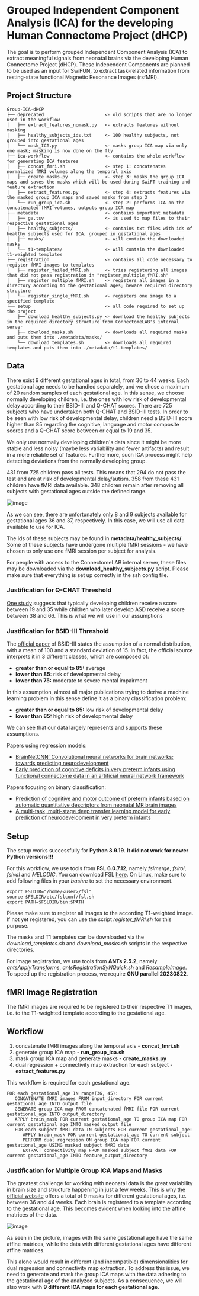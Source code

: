 # Grouped Independent Component Analysis (ICA) for the developing Human Connectome Project (dHCP)
The goal is to perform grouped Independent Component Analysis (ICA) to extract meaningful signals from neonatal brains via the developing Human Connectome Project (dHCP). These Independent Components are planned to be used as an input for SwiFUN, to extract task-related information from resting-state functional Magnetic Resonance Images (rsfMRI).

## Project Structure

```
Group-ICA-dHCP
├── deprecated                       <- old scripts that are no longer used in the workflow
│   ├── extract_features_nomask.py   <- extracts features without masking
│   ├── healthy_subjects_ids.txt     <- 100 healthy subjects, not grouped into gestational ages
│   └── mask_ICA.py                  <- masks group ICA map via only one mask; masking is now done on the fly
├── ica-workflow                     <- contains the whole workflow for generating ICA features
│   ├── concat_fmri.sh               <- step 1: concatenates normalized fMRI volumes along the temporal axis
│   ├── create_masks.py              <- step 3: masks the group ICA maps and saves the masks which will be used during SwiFT training and feature extraction
│   ├── extract_features.py          <- step 4: extracts features via the masked group ICA maps and saved masks from step 3
│   └── run_group_ica.sh             <- step 2: performs ICA on the concatenated fMRI volumes, outputs group ICA map
├── metadata                         <- contains important metadata
│   ├── ga.tsv                       <- is used to map files to their respective gestational ages
│   ├── healthy_subjects/            <- contains txt files with ids of healthy subjects used for ICA, grouped in gestational ages
│   ├── masks/                       <- will contain the downloaded masks
│   └── t1-templates/                <- will contain the downloaded t1-weighted templates
├── registration                     <- contains all code necessary to register fMRI images to templates
│   ├── register_failed_fMRI.sh      <- tries registering all images that did not pass registration in "register_multiple_fMRI.sh"
│   ├── register_multiple_fMRI.sh    <- registers all images in a directory according to the gestational ages; beware required directory structure
│   └── register_single_fMRI.sh      <- registers one image to a specified template
└── setup                            <- all code required to set up the project
    ├── download_healthy_subjects.py <- download the healthy subjects in the required directory structure from ConnectomeLAB's internal server
    ├── download_masks.sh            <- downloads all required masks and puts them into ./metadata/masks/
    └── download_templates.sh        <- downloads all required templates and puts them into ./metadata/t1-templates/
```

## Data

There exist 9 different gestational ages in total, from 36 to 44 weeks. Each gestational age needs to be handled separately, and we chose a maximum of 20 random samples of each gestational age. In this sense, we choose normally developing children, i.e. the ones with low risk of developmental delay according to their BSID-III and Q-CHAT scores. There are 725 subjects who have undertaken both Q-CHAT and BSID-III tests. In order to be seen with low risk of developmental delay, children need a BSID-III score higher than 85 regarding the cognitive, language and motor composite scores and a Q-CHAT score between or equal to 19 and 35.

We only use normally developing children's data since it might be more stable and less noisy (maybe less variability and fewer artifacts) and result in a more reliable set of features. Furthermore, such ICA process might help detecting deviations from the normally developing group.

431 from 725 children pass all tests. This means that 294 do not pass the test and are at risk of developmental delay/autism. 358 from these 431 children have fMRI data available. 348 children remain after removing all subjects with gestational ages outside the defined range.

![image](https://github.com/user-attachments/assets/2a69b6fc-5ab5-4a47-8653-b9a30c310ead)

As we can see, there are unfortunately only 8 and 9 subjects available for gestational ages 36 and 37, respectively. In this case, we will use all data available to use for ICA.

The ids of these subjects may be found in **metadata/healthy_subjects/**. Some of these subjects have undergone multiple fMRI sessions - we have chosen to only use one fMRI session per subject for analysis.

For people with access to the ConnectomeLAB internal server, these files may be downloaded via the **download_healthy_subjects.py** script. Please make sure that everything is set up correctly in the ssh config file.

### Justification for Q-CHAT Threshold

[One study](https://pubmed.ncbi.nlm.nih.gov/18240013/) suggests that
typically developing children receive a score between 19 and 35 while
children who later develop ASD receive a score between 38 and 66. This
is what we will use in our assumptions

### Justification for BSID-III Threshold

The [official paper](https://www.physio-pedia.com/Bayley_Scales_of_Infant_and_Toddler_Development)
of BSID-III states the assumption of a normal distribution,
with a mean of 100 and a standard deviation of 15. In fact, the official source
interprets it in 3 different classes, which are composed of:

* **greater than or equal to 85:** average
* **lower than 85:** risk of developmental delay
* **lower than 75:** moderate to severe mental impairment

In this assumption, almost all major publications trying to derive a machine
learning problem in this sense define it as a binary classification problem:

* **greater than or equal to 85:** low risk of developmental delay
* **lower than 85:** high risk of developmental delay

We can see that our data largely represents and supports these assumptions.

Papers using regression models:

* [BrainNetCNN: Convolutional neural networks for brain networks; towards predicting neurodevelopment](https://www.sciencedirect.com/science/article/pii/S1053811916305237)
* [Early prediction of cognitive deficits in very preterm infants using functional connectome data in an artificial neural network framework](https://www.sciencedirect.com/science/article/pii/S2213158218300329)

Papers focusing on binary classification:

* [Prediction of cognitive and motor outcome of preterm infants based on automatic quantitative descriptors from neonatal MR brain images](https://www.ncbi.nlm.nih.gov/pmc/articles/PMC5438406/)
* [A multi-task, multi-stage deep transfer learning model for early prediction of neurodevelopment in very preterm infants](https://www.nature.com/articles/s41598-020-71914-x)

## Setup

The setup works successfully for **Python 3.9.19**. **It did not work for newer Python versions!!!**

For this workflow, we use tools from **FSL 6.0.7.12**, namely *fslmerge*, *fslroi*, *fslval* and *MELODIC*. You can download FSL [here](https://fsl.fmrib.ox.ac.uk/fsl/fslwiki/FslInstallation). On Linux, make sure to add following files in your *bashrc* to set the necessary environment.

```
export FSLDIR="/home/<user>/fsl"
source $FSLDIR/etc/fslconf/fsl.sh
export PATH=$FSLDIR/bin:$PATH
```

Please make sure to register all images to the according T1-weighted image. If not yet registered, you can use the script *register_fMRI.sh* for this purpose.

The masks and T1 templates can be downloaded via the *download_templates.sh* and *download_masks.sh* scripts in the respective directories.

For image registration, we use tools from **ANTs 2.5.2**, namely *antsApplyTransforms*, *antsRegistrationSyNQuick.sh* and *ResampleImage*. To speed up
the registration process, we require **GNU parallel 20230822**.

## fMRI Image Registration

The fMRI images are required to be registered to their respective T1 images, i.e. to the T1-weighted template according to the gestational
age.

## Workflow

1. concatenate fMRI images along the temporal axis - **concat_fmri.sh**
2. generate group ICA map - **run_group_ica.sh**
3. mask group ICA map and generate masks - **create_masks.py**
4. dual regression + connectivity map extraction for each subject - **extract_features.py**

This workflow is required for each gestational age.

```
FOR each gestational_age IN range(36, 45):
   CONCATENATE fMRI images FROM input_directory FOR current gestational_age INTO output_file
   GENERATE group ICA map FROM concatenated fMRI file FOR current gestational_age INTO output_directory
   APPLY brain_mask FOR current gestational_age TO group ICA map FOR current gestational_age INTO masked_output_file
   FOR each subject fMRI data IN subjects FOR current gestational_age:
      APPLY brain_mask FOR current gestational_age TO current subject
      PERFORM dual regression ON group ICA map FOR current gestational_age USING masked subject fMRI data
      EXTRACT connectivity map FROM masked subject fMRI data FOR current gestational_age INTO feature_output_directory
```

### Justification for Multiple Group ICA Maps and Masks

The greatest challenge for working with neonatal data is the great variability in brain size and structure happening in just a few
weeks. This is why [the official website](https://gin.g-node.org/BioMedIA/dhcp-volumetric-atlas-groupwise/src/master/mean) offers
a total of 9 masks for different gestational ages, i.e. between 36 and 44 weeks. Each brain is registered to a template according
to the gestational age. This becomes evident when looking into the affine matrices of the data.

![image](https://github.com/user-attachments/assets/baae8d81-8ce5-480f-8054-e5c2d196335e)

As seen in the picture, images with the same gestational age have the same affine matrices, while the data with different
gestational ages have different affine matrices. 

This alone would result in different (and incompatible) dimensionalities for dual regression and connectivity map extraction.
To address this issue, we need to generate and mask the group ICA maps with the data adhering to the gestational age of
the analyzed subjects. As a consequence, we will also work with **9 different ICA maps for each gestational age**.
